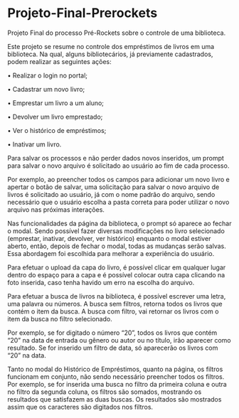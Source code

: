 # Projeto-Final-Prerockets
Projeto Final do processo Pré-Rockets sobre o controle de uma biblioteca.

 Este projeto se resume no controle dos empréstimos de livros em uma biblioteca. Na qual, alguns bibliotecários, já previamente cadastrados, 
podem realizar as seguintes ações:

•	Realizar o login no portal;

•	Cadastrar um novo livro;

•	Emprestar um livro a um aluno;

•	Devolver um livro emprestado;

•	Ver o histórico de empréstimos;

•	Inativar um livro.


 Para salvar os processos e não perder dados novos inseridos, um prompt para salvar o novo arquivo é solicitado ao usuário ao fim de cada processo.

 Por exemplo, ao preencher todos os campos para adicionar um novo livro e apertar o botão de salvar, uma solicitação para salvar o novo arquivo de 
livros é solicitado ao usuário, já com o nome padrão do arquivo, sendo necessário que o usuário escolha a pasta correta para poder utilizar o novo arquivo nas próximas interações. 

 Nas funcionalidades da página da biblioteca, o prompt só aparece ao fechar o modal. Sendo possível fazer diversas modificações no livro selecionado (emprestar, inativar, devolver, ver histórico) enquanto o modal estiver aberto, então, depois de fechar o modal, todas as mudanças serão salvas. 
Essa abordagem foi escolhida para melhorar a experiência do usuário.

 Para efetuar o upload da capa do livro, é possível clicar em qualquer lugar dentro do espaço para a capa e é possível colocar outra capa clicando na foto inserida, caso tenha havido um erro na escolha do arquivo.

 Para efetuar a busca de livros na biblioteca, é possível escrever uma letra, uma palavra ou números. A busca sem filtros, retorna todos os livros que contém o item da busca. A busca com filtro, vai retornar os livros com o item da busca no filtro selecionado.

 Por exemplo, se for digitado o número “20”, todos os livros que contém “20” na data de entrada ou gênero ou autor ou no título, irão aparecer como resultado. Se for inserido um filtro de data, só aparecerão os livros com “20” na data. 
 
 Tanto no modal do Histórico de Empréstimos, quanto na página, os filtros funcionam em conjunto, não sendo necessário preencher todos os filtros. Por exemplo, se for inserida uma busca no filtro da primeira coluna e outra no filtro da segunda coluna, os filtros são somados, mostrando os resultados que satisfazem as duas buscas. Os resultados são mostrados assim que os caracteres são digitados nos filtros.
